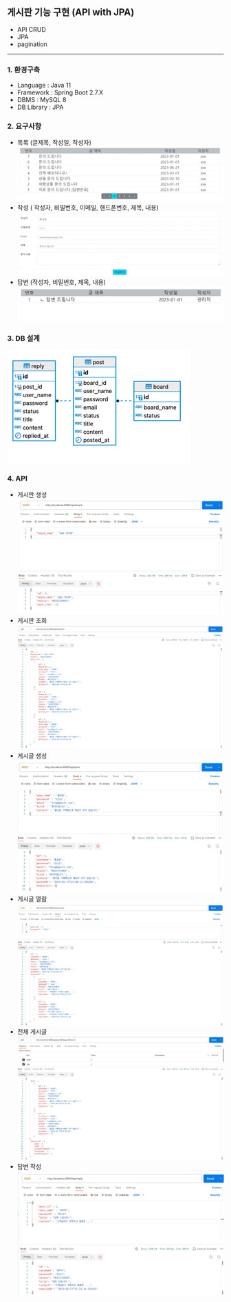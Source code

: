 ## 게시판 기능 구현 (API with JPA)
- API CRUD
- JPA
- pagination

---
### 1. 환경구축
- Language : Java 11
- Framework : Spring Boot 2.7.X
- DBMS : MySQL 8
- DB Library : JPA

### 2. 요구사항
- 목록 (글제목, 작성일, 작성자)
![img_1.png](img_1.png)
- 작성 ( 작성자, 비밀번호, 이메일, 핸드폰번호, 제목, 내용)
![img_3.png](img_3.png)
- 답변 (작성자, 비밀번호, 제목, 내용)
![img_7.png](img_7.png)

### 3. DB 설계
![img.png](img.png)

### 4. API
- 게시판 생성
![img_9.png](img_9.png)
- 게시판 조회
![img_10.png](img_10.png)
- 게시글 생성
![img_5.png](img_5.png)
- 게시글 열람
![img_6.png](img_6.png)
- 전체 게시글
![img_2.png](img_2.png)
- 답변 작성
![img_8.png](img_8.png)
